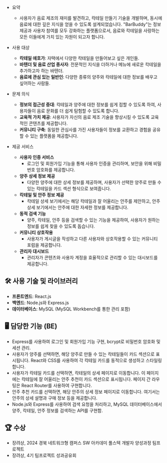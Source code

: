 - 요약
    - 사용자가 음료 제조의 재미를 발견하고, 칵테일 만들기 기술을 개발하며, 동시에 음료에 대한 깊은 지식을 얻을 수 있도록 설계되었습니다. "BarBuddy"는 정보 제공과 사용자 참여를 모두 강화하는 플랫폼으로서, 음료와 칵테일을 사랑하는 모든 이들에게 가치 있는 자원이 되고자 합니다.

- 사용 대상
    - **칵테일 애호가**: 자택에서 다양한 칵테일을 만들어보고 싶은 개인들.
    - **바텐더 및 음료 산업 종사자**: 전문적인 지식을 더하거나 메뉴에 새로운 칵테일을 추가하고자 하는 바텐더.
    - **음료에 관심 있는 일반인**: 다양한 종류의 양주와 칵테일에 대한 정보를 배우고 싶어하는 사람들.

- 문제 의식
    - **정보의 접근성 증대**: 칵테일과 양주에 대한 정보를 쉽게 접할 수 있도록 하여, 사용자들이 음료 문화를 더 쉽게 탐험할 수 있도록 합니다.
    - **교육적 가치 제공**: 사용자가 자신의 음료 제조 기술을 향상시킬 수 있도록 교육적인 콘텐츠를 제공합니다.
    - **커뮤니티 구축**: 동일한 관심사를 가진 사용자들이 정보를 교환하고 경험을 공유할 수 있는 플랫폼을 제공합니다.
    
- 제공 서비스
    - **사용자 인증 서비스**
        - 로그인 및 회원가입 기능을 통해 사용자 인증을 관리하며, 보안을 위해 비밀번호 암호화를 제공합니다.
    - **양주 상세 정보 제공**
        - 다양한 양주에 대한 상세 정보를 제공하며, 사용자가 선택한 양주로 만들 수 있는 칵테일을 카드 섹션 형식으로 보여줍니다.
    - **칵테일 및 안주 정보 제공**
        - 칵테일 상세 보기에서는 해당 칵테일과 잘 어울리는 안주를 제안하고, 안주 상세 보기에서는 안주에 대한 자세한 정보를 제공합니다.
    - **동적 검색 기능**
        - 양주, 칵테일, 안주 등을 검색할 수 있는 기능을 제공하여, 사용자가 원하는 정보를 쉽게 찾을 수 있도록 돕습니다.
    - **커뮤니티 상호작용**
        - 사용자가 게시글을 작성하고 다른 사용자와 상호작용할 수 있는 커뮤니티 포럼을 제공합니다.
    - **관리자 대시보드**
        - 관리자가 콘텐츠와 사용자 계정을 효율적으로 관리할 수 있는 대시보드를 제공합니다.
        

## 🛠 사용 기술 및 라이브러리

- **프론트엔드**: React.js
- **백엔드**: Node.js와 Express.js
- **데이터베이스**: MySQL (MySQL Workbench를 통한 관리 포함)

## 🖥 담당한 기능 (BE)

- Express를 사용하여 로그인 및 회원가입 기능 구현, bcrypt로 비밀번호 암호화 및 세션 관리.
- 사용자가 양주를 선택하면, 해당 양주로 만들 수 있는 칵테일들이 카드 섹션으로 표시됩니다. React와 CSS를 사용하여 각 칵테일 카드를 동적으로 생성하고 스타일링합니다.
- 사용자가 칵테일 카드를 선택하면, 칵테일의 상세 페이지로 이동합니다. 이 페이지에는 칵테일에 잘 어울리는 안주 추천이 카드 섹션으로 표시됩니다. 페이지 간 라우팅은 React Router를 사용하여 구현합니다.
- 안주 추천 카드를 선택하면, 해당 안주의 상세 정보 페이지로 이동합니다. 여기서는 안주의 상세 설명과 구매 정보 등을 제공합니다.
- Node.js와 Express를 사용하여 검색 요청을 처리하고, MySQL 데이터베이스에서 양주, 칵테일, 안주 정보를 검색하는 API를 구현함.

## 🏆 수상

- 장려상, 2024 경북 네트워크형 캠퍼스 SW 아카데미 풀스텍 개발자 양성과정 팀프로젝트
- 장려상, 4기 팀프로젝트 성과공유회
